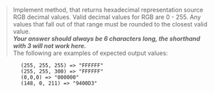 ﻿> Implement method, that returns hexadecimal representation source RGB decimal values. Valid decimal values for RGB are 0 - 255. Any values that fall out of that range must be rounded to the closest valid value.   
> ***Your answer should always be 6 characters long, the shorthand with 3 will not work here.***   
> The following are examples of expected output values:
            
            (255, 255, 255) => "FFFFFF"
            (255, 255, 300) => "FFFFFF"
            (0,0,0) => "000000"
            (148, 0, 211) => "9400D3"
